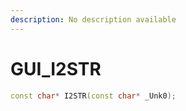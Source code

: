 ```yaml
---
description: No description available 
---
```


# GUI\_I2STR

```cpp
const char* I2STR(const char* _Unk0);
```